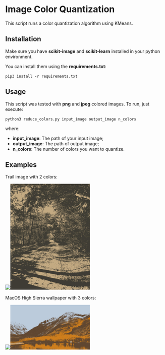 # Image Color Quantization

This script runs a color quantization algorithm using KMeans.

## Installation

Make sure you have **scikit-image** and **scikit-learn** installed in your 
python environment.

You can install them using the **requirements.txt**:
```
pip3 install -r requirements.txt
```

## Usage

This script was tested with **png** and **jpeg** colored images. To run, just 
execute:
```
python3 reduce_colors.py input_image output_image n_colors
```
where:
- **input_image**: The path of your input image;
- **output_image**: The path of output image;
- **n_colors**: The number of colors you want to quantize.

## Examples

Trail image with 2 colors:

<img src="examples/parque.jpg" width="50%"><img src="examples/parque2.jpg" width="50%">


MacOS High Sierra wallpaper with 3 colors:

<img src="examples/highsierra.jpg" width="50%"><img src="examples/highsierra3.jpg" width="50%">